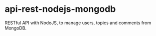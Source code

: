 # api-rest-nodejs-mongodb

RESTful API with NodeJS, to manage users, topics and comments from MongoDB.
